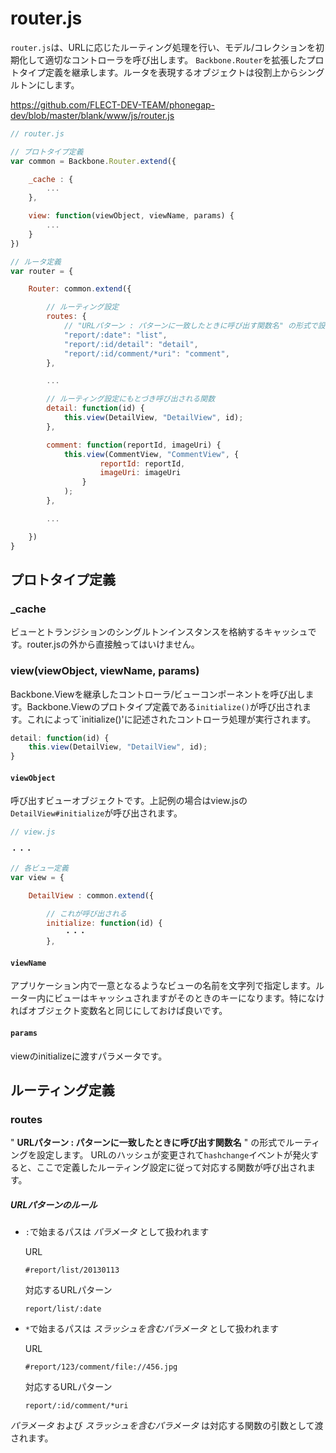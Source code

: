 # router.js

`router.js`は、URLに応じたルーティング処理を行い、モデル/コレクションを初期化して適切なコントローラを呼び出します。
`Backbone.Router`を拡張したプロトタイプ定義を継承します。ルータを表現するオブジェクトは役割上からシングルトンにします。

https://github.com/FLECT-DEV-TEAM/phonegap-dev/blob/master/blank/www/js/router.js

```javascript
// router.js

// プロトタイプ定義
var common = Backbone.Router.extend({

    _cache : {
        ...
    },

    view: function(viewObject, viewName, params) {
        ...
    }
})

// ルータ定義
var router = {

    Router: common.extend({

        // ルーティング設定
        routes: {
        	// "URLパターン : パターンに一致したときに呼び出す関数名" の形式で設定
            "report/:date": "list",
            "report/:id/detail": "detail",
            "report/:id/comment/*uri": "comment",
        },

        ...

        // ルーティング設定にもとづき呼び出される関数
        detail: function(id) {
            this.view(DetailView, "DetailView", id);
        },

        comment: function(reportId, imageUri) {
            this.view(CommentView, "CommentView", {
                    reportId: reportId,
                    imageUri: imageUri
                }
            );
        },

        ...

    })
}
```

## プロトタイプ定義

### _cache

ビューとトランジションのシングルトンインスタンスを格納するキャッシュです。router.jsの外から直接触ってはいけません。

### view(viewObject, viewName, params)

Backbone.Viewを継承したコントローラ/ビューコンポーネントを呼び出します。Backbone.Viewのプロトタイプ定義である`initialize()`が呼び出されます。これによって`initialize()'に記述されたコントローラ処理が実行されます。

```javascript
detail: function(id) {
    this.view(DetailView, "DetailView", id);
}
```

#### `viewObject`

呼び出すビューオブジェクトです。上記例の場合はview.jsの`DetailView#initialize`が呼び出されます。

```javascript
// view.js

・・・

// 各ビュー定義
var view = {

    DetailView : common.extend({

        // これが呼び出される
        initialize: function(id) {
            ・・・
        },
```

#### `viewName`

アプリケーション内で一意となるようなビューの名前を文字列で指定します。ルーター内にビューはキャッシュされますがそのときのキーになります。特になければオブジェクト変数名と同じにしておけば良いです。

#### `params`

viewのinitializeに渡すパラメータです。

## ルーティング定義

### routes

" __URLパターン : パターンに一致したときに呼び出す関数名__ " の形式でルーティングを設定します。
URLのハッシュが変更されて`hashchange`イベントが発火すると、ここで定義したルーティング設定に従って対応する関数が呼び出されます。

##### URLパターンのルール

* `:`で始まるパスは _パラメータ_ として扱われます 

	URL

	`#report/list/20130113`

	対応するURLパターン

	`report/list/:date`

* `*`で始まるパスは _スラッシュを含むパラメータ_ として扱われます

	URL

	`#report/123/comment/file://456.jpg`

	対応するURLパターン

	`report/:id/comment/*uri`


_パラメータ_ および _スラッシュを含むパラメータ_ は対応する関数の引数として渡されます。

